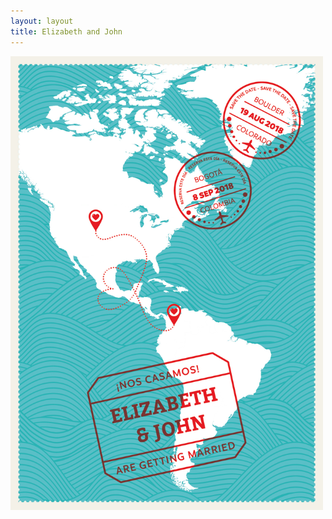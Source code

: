 ```yaml
---
layout: layout
title: Elizabeth and John
---
```


<img src="/assets/save_the_date.jpg" alt="Save the Date! Reserva este día!"
style="width: 500px" />
